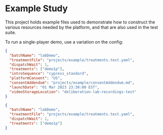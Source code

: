 # Example Study

This project holds example files used to demonstrate how to construct the various resources needed by the platform, and that are also used in the test suite.

To run a single-player demo, use a variation on the config:

```json
{
  "batchName": "labDemo",
  "treatmentFile": "projects/example/treatments.test.yaml",
  "dispatchWait": 1,
  "treatments": ["demo1p"],
  "introSequence": "cypress_standard",
  "platformConsent": "US",
  "consentAddendum": "projects/example/consentAddendum.md",
  "launchDate": "01 Mar 2023 23:30:00 EST",
  "videoStorageLocation": "deliberation-lab-recordings-test"
}
```

```json
{
  "batchName": "labDemo",
  "treatmentFile": "projects/example/treatments.test.yaml",
  "dispatchWait": 1,
  "treatments": ["demo1p"]
}
```
